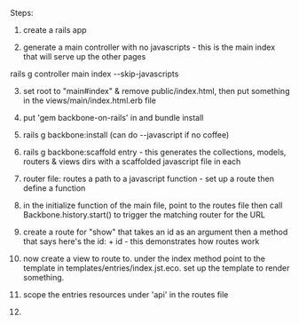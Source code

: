 Steps:

1. create a rails app

2. generate a main controller with no javascripts - this is the main index that will serve up the other pages

rails g controller main index --skip-javascripts

3. set root to "main#index" & remove public/index.html, then put something in the views/main/index.html.erb file

4. put 'gem backbone-on-rails' in and bundle install

5. rails g backbone:install (can do --javascript if no coffee)

6. rails g backbone:scaffold entry - this generates the collections, models, routers & views dirs with a scaffolded javascript file in each

7. router file: routes a path to a javascript function - set up a route then define a function

8. in the initialize function of the main file, point to the routes file then call Backbone.history.start() to trigger the matching router for the URL

9. create a route for "show" that takes an id as an argument then a method that says here's the id: + id - this demonstrates how routes work

10. now create a view to route to. under the index method point to the template in templates/entries/index.jst.eco. set up the template to render something.

11. scope the entries resources under 'api' in the routes file

12. 

